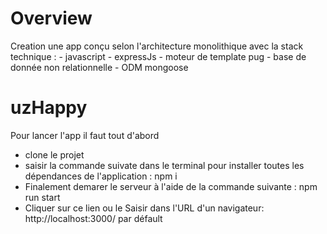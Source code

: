 # Overview

Creation une app conçu selon l'architecture monolithique avec la stack technique : 
    - javascript 
    - expressJs
    - moteur de template pug 
    - base de donnée non relationnelle
    - ODM mongoose 


# uzHappy
Pour lancer l'app il faut tout d'abord
  - clone le projet
  - saisir la commande suivate dans le terminal pour installer toutes les dépendances de l'application  : npm i
  - Finalement demarer le serveur à l'aide de la commande suivante : npm run start
  - Cliquer sur ce lien ou le Saisir dans l'URL d'un navigateur: http://localhost:3000/ par défault
